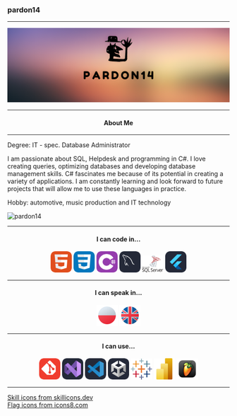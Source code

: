 ### pardon14
---

<center>
  <img title="banner" src="./images/banner.jpg"/>
</center>

<center>

---
#### About Me
---

</center>

Degree: IT - spec. Database Administrator

I am passionate about SQL, Helpdesk and programming in C#. I love creating queries, optimizing databases and developing database management skills. C# fascinates me because of its potential in creating a variety of applications. I am constantly learning and look forward to future projects that will allow me to use these languages in practice.

Hobby: automotive, music production and IT technology

<p align="left"> <img src="https://komarev.com/ghpvc/?username=pardon14&label=Profile%20views&color=f1f500&style=plastic" alt="pardon14" /> </p>

---

<center>

#### I can code in...

<p float="left">
  <img title="HTML" src="./images/icons/html.png" width="48"/>
  <img title="CSS" src="./images/icons/css.png" width="48"/>
  <img title="C#" src="./images/icons/cs.png" width="48"/>
  <img title="MySQL" src="./images/icons/mysql.png" width="48"/>
  <img title="Microsoft Server SQL" src="./images/icons/mssql.png" width="48"/>
  <img title="Flutter" src="./images/icons/flutter.svg" width="48"/>
  
</p>

---
#### I can speak in...

<p float="left">
  <img title="PL" src="./images/icons/pl.png" width="48"/>
  <img title="UK" src="./images/icons/uk.png" width="48"/>
</p>

---
#### I can use...

<p float="left">
  <img title="GIT" src="./images/icons/git.png" width="48"/>
  <img title="Visual Studio" src="./images/icons/visualstudio.png" width="48"/>
  <img title="Visual Studio Code" src="./images/icons/vscode.png" width="48"/>
  <img title="Unity" src="./images/icons/unity.png" width="48"/>
  <img title="Tableau" src="./images/icons/tableau.png" width="48"/>
  <img title="Power BI" src="./images/icons/powerbi.png" width="48"/>
  <img title="FL Studio" src="./images/icons/flstudio.png" width="48"/>
</p>

</center>

---
<a href="https://skillicons.dev" title="skills">Skill icons from skillicons.dev</a> <br>
<a href="https://icons8.com/icon/set/flags/fluency" title="flags">Flag icons from icons8.com</a>
